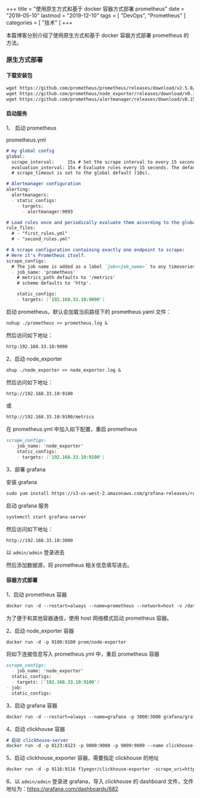 +++
title = "使用原生方式和基于 docker 容器方式部署 prometheus"
date = "2019-05-10"
lastmod = "2019-12-10"
tags = [
    "DevOps",
    "Prometheus"
]
categories = [
    "技术"
]
+++

本篇博客分别介绍了使用原生方式和基于 docker 容器方式部署 prometheus 的方法。

<!--more-->

### 原生方式部署
#### 下载安装包
```markdown
wget https://github.com/prometheus/prometheus/releases/download/v2.5.0/prometheus-2.5.0.linux-amd64.tar.gz
wget https://github.com/prometheus/node_exporter/releases/download/v0.16.0/node_exporter-0.16.0.linux-amd64.tar.gz
wget https://github.com/prometheus/alertmanager/releases/download/v0.15.3/alertmanager-0.15.3.linux-amd64.tar.gz
```

#### 启动服务
1、 启动 prometheus

prometheus.yml
```markdown
# my global config
global:
  scrape_interval:     15s # Set the scrape interval to every 15 seconds. Default is every 1 minute.
  evaluation_interval: 15s # Evaluate rules every 15 seconds. The default is every 1 minute.
  # scrape_timeout is set to the global default (10s).

# Alertmanager configuration
alerting:
  alertmanagers:
  - static_configs:
    - targets:
      - alertmanager:9093

# Load rules once and periodically evaluate them according to the global 'evaluation_interval'.
rule_files:
  # - "first_rules.yml"
  # - "second_rules.yml"

# A scrape configuration containing exactly one endpoint to scrape:
# Here it's Prometheus itself.
scrape_configs:
  # The job name is added as a label `job=<job_name>` to any timeseries scraped from this config.
  - job_name: 'prometheus'
    # metrics_path defaults to '/metrics'
    # scheme defaults to 'http'.

    static_configs:
    - targets: ['192.168.33.10:9090']
```
启动 prometheus，默认会加载当前路径下的 prometheus.yaml 文件：

```markdown
nohup ./prometheus >> prometheus.log &
```

然后访问如下地址：
```markdown
http:192.168.33.10:9090
```

2、启动 node_exporter
```markdown
ohup ./node_exporter >> node_exporter.log &
```

然后访问如下地址：
```markdown
http://192.168.33.10:9100 
```
或
```markdown
http://192.168.33.10:9100/metrics
```
在 prometheus.yml 中加入如下配置，重启 prometheus
```markdown
scrape_configs:
  - job_name: 'node_exporter'
    static_configs:
    - targets: ['192.168.33.10:9100']
```

3、部署 grafana

安装 grafana
```markdown
sudo yum install https://s3-us-west-2.amazonaws.com/grafana-releases/release/grafana-5.1.4-1.x86_64.rpm
```

启动 grafana 服务
```markdown
systemctl start grafana-server
```

然后访问如下地址：
```markdown
http://192.168.33.10:3000 
```
以 `admin/admin` 登录进去

然后添加数据源，将 prometheus 相关信息填写进去。


#### 容器方式部署
1、启动 prometheus 容器
```markdown
docker run -d --restart=always --name=prometheus --network=host -v /data/prometheus/prometheus.yml:/etc/prometheus/prometheus.yml prom/prometheus
```
为了便于和其他容器通信，使用 host 网络模式启动 prometheus 容器。

2、启动 node_exporter 容器
```markdown
docker run -d -p 9100:9100 prom/node-exporter
```
将如下连接信息写入 prometheus.yml 中，重启 prometheus 容器
```markdown
scrape_configs:
  - job_name: 'node_exporter'
  static_configs:
  - targets: ['192.168.33.10:9100']
- job:
  static_configs:
```

3、启动 grafana 容器
```markdown
docker run -d --restart=always --name=grafana -p 3000:3000 grafana/grafana
```

4、启动 clickhouse 容器
```markdown
# 启动 clickhouse-server
docker run -d -p 8123:8123 -p 9000:9000 -p 9009:9009 --name clickhouse-server --ulimit nofile=262144:262144 yandex/clickhouse-server
```

5、启动 clickhouse_exporter 容器，需要指定 clickhouse 的地址
```markdown
docker run -d -p 9116:9116 f1yegor/clickhouse-exporter -scrape_uri=http://192.168.33.10:8123/
```

6、以 `admin/admin` 登录进 grafana，导入 clickhouse 的 dashboard 文件，文件地址为：https://grafana.com/dashboards/882

